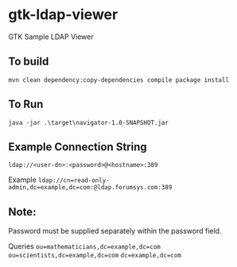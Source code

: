 # gtk-ldap-viewer

GTK Sample LDAP Viewer 

## To build  

`mvn clean dependency:copy-dependencies compile package install`

## To Run 
`java -jar .\target\navigator-1.0-SNAPSHOT.jar`

## Example Connection String

`ldap://<user-dn>:<password>@<hostname>:389`

Example
`ldap://cn=read-only-admin,dc=example,dc=com:@ldap.forumsys.com:389`

## Note:
Password must be supplied separately within the password field.

Queries
`ou=mathematicians,dc=example,dc=com`
`ou=scientists,dc=example,dc=com`
`dc=example,dc=com`
